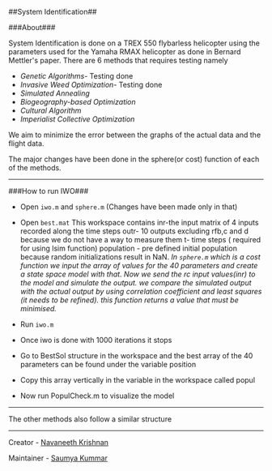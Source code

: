 ##System Identification##

###About###

System Identification is done on a TREX 550 flybarless helicopter using the parameters used for the Yamaha RMAX helicopter as done in Bernard Mettler's paper.
There are 6 methods that requires testing namely

- *Genetic Algorithms*- Testing done
- *Invasive Weed Optimization*- Testing done
- *Simulated Annealing*
- *Biogeography-based Optimization*
- *Cultural Algorithm*
- *Imperialist Collective Optimization*

We aim to minimize the error between the graphs of the actual data and the flight data. 

The major changes have been done in the sphere(or cost) function of each of the methods.

---
###How to run IWO###
- Open `iwo.m` and `sphere.m` (Changes have been made only in that)
- Open `best.mat` This workspace contains inr-the input matrix of 4 inputs recorded along the time steps
                                         outr- 10 outputs excluding rfb,c and d because we do not have a way to measure them
                                         t- time steps ( required for using lsim function)
					 population - pre defined initial population because random initializations result in NaN. 
					 *In `sphere.m` which is a cost function we input the array of values for the 40 parameters and create a state space model with that. Now we send the rc input values(inr) to the model and simulate the output. we compare the simulated output with the actual output by using correlation coefficient and least squares (it needs to be refined). this function returns a value that must be minimised.*

- Run `iwo.m`
- Once iwo is done with 1000 iterations it stops
- Go to BestSol structure in the workspace and the best array of the 40 parameters can be found under the variable position
- Copy this array vertically in the variable in the workspace called popul
- Now run PopulCheck.m to visualize the model
-----------------------------------------------------------------------------------
The other methods also follow a similar structure

---

Creator - [Navaneeth Krishnan](https://www.facebook.com/princeniken)

Maintainer - [Saumya Kummar](https://dronefreak.bitbucket.io/)